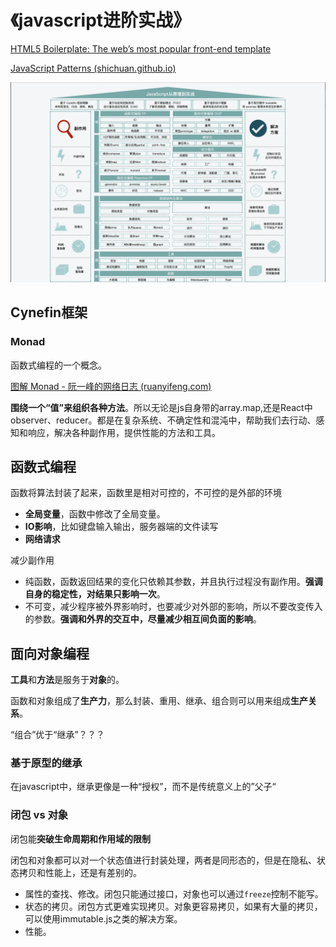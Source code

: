 # 《javascript进阶实战》

[HTML5 Boilerplate: The web’s most popular front-end template](https://html5boilerplate.com/)

[JavaScript Patterns (shichuan.github.io)](http://shichuan.github.io/javascript-patterns/)

![image-20230903143921081](overview.assets/image-20230903143921081.png)

## Cynefin框架

### Monad

函数式编程的一个概念。

[图解 Monad - 阮一峰的网络日志 (ruanyifeng.com)](https://ruanyifeng.com/blog/2015/07/monad.html)

**围绕一个“值”来组织各种方法**。所以无论是js自身带的array.map,还是React中observer、reducer。都是在复杂系统、不确定性和混沌中，帮助我们去行动、感知和响应，解决各种副作用，提供性能的方法和工具。

## 函数式编程

函数将算法封装了起来，函数里是相对可控的，不可控的是外部的环境

* **全局变量**，函数中修改了全局变量。
* **IO影响**，比如键盘输入输出，服务器端的文件读写
* **网络请求**

减少副作用

* 纯函数，函数返回结果的变化只依赖其参数，并且执行过程没有副作用。**强调自身的稳定性，对结果只影响一次**。
* 不可变，减少程序被外界影响时，也要减少对外部的影响，所以不要改变传入的参数。**强调和外界的交互中，尽量减少相互间负面的影响**。

## 面向对象编程

**工具**和**方法**是服务于**对象**的。

函数和对象组成了**生产力**，那么封装、重用、继承、组合则可以用来组成**生产关系**。

“组合”优于“继承”？？？

### 基于原型的继承

在javascript中，继承更像是一种“授权”，而不是传统意义上的”父子“

### 闭包 vs 对象

闭包能**突破生命周期和作用域的限制**

闭包和对象都可以对一个状态值进行封装处理，两者是同形态的，但是在隐私、状态拷贝和性能上，还是有差别的。

* 属性的查找、修改。闭包只能通过接口，对象也可以通过`freeze`控制不能写。
* 状态的拷贝。闭包方式更难实现拷贝。对象更容易拷贝，如果有大量的拷贝，可以使用immutable.js之类的解决方案。
* 性能。